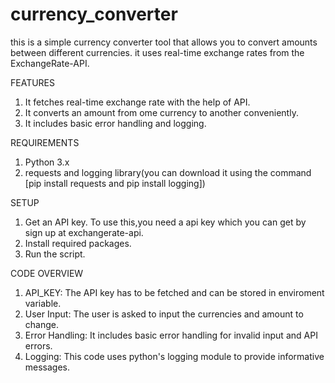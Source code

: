 # currency_converter
this is a simple currency converter tool that allows you to convert amounts between different currencies.
it uses real-time exchange rates from the ExchangeRate-API.

FEATURES
1. It fetches real-time exchange rate with the help of API.
2. It converts an amount from ome currency to another conveniently.
3. It includes basic error handling and logging.

REQUIREMENTS
1. Python 3.x
2. requests and logging library(you can download it using the command [pip install requests and pip install logging])

SETUP
1. Get an API key.
To use this,you need a api key which you can get by sign up at exchangerate-api.
2. Install required packages.
3. Run the script.

CODE OVERVIEW
1. API_KEY: The API key has to be fetched and can be stored in enviroment variable.
2. User Input: The user is asked to input the currencies and amount to change.
3. Error  Handling: It includes basic error handling for invalid input and API errors.
4. Logging: This code uses python's logging module to provide informative messages.